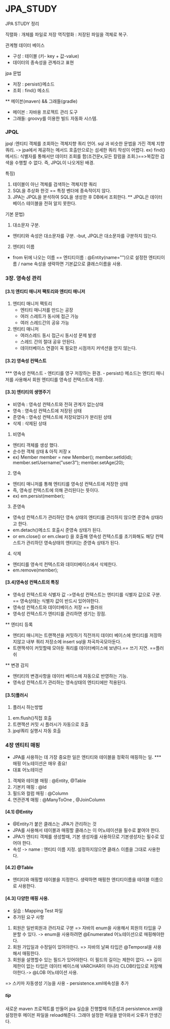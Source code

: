# JPA_STUDY
JPA STUDY 정리


직렬화 : 개체를 파일로 저장
역직렬화 : 저장된 파일을 객체로 복구.

관계형 데이터 베이스
- 구성 : 테이블 (키- key + 값-value)
- 데이터의 종속성을 관계라고 표현



jpa 문법

- 저장 : persist()메소드
- 조회 : find() 메소드 


** 메이븐(maven) && 그래들(gradle)
- 메이븐 : 자바용 프로젝트 관리 도구
- 그래들: groovy를 이용한 빌드 자동화 시스템.



### JPQL 
jpql :엔티티 객체를 조회하는 객체지향 쿼리 언어.
        sql 과 비슷한 문법을 가진 객체 지향 쿼리. -> jpa에서 제공하는 메서드 호출만으로는 섬세한 쿼리 작성이 어렵다.
ex) find()메서드: 식별자를 통해서만 데이터 조회를 함(조건문x,모든 칼럼을 조회.)==>복잡한 검색을 수행할 수 없다. 즉, JPQL이 나오게된 배경.

특징)
1. 테이블이 아닌 객체를 검색하는 객체지향 쿼리
2. SQL을 추상화 한것 == 특정 벤더에 종속적이지 않다.
3. JPA는 JPQL을 분석하여 SQL을 생성한 후 DB에서 조회한다.
** JPQL은 데이터베이스 테이블을 전혀 알지 못한다.

기본 문법)
1. 대소문자 구분.
- 엔티티와 속성은 대소문자를 구분.
-but, JPQL은 대소문자를 구분하지 않는다.

2. 엔티티 이름 
- from 뒤에 나오는 이름 == 엔티티이름 : @Entity(name="")으로 설정한 엔티티이름 / name 속성을 생략하면 기본값으로 클래스이름을 사용.








### 3장. 영속성 관리

#### [3.1] 엔티티 매니저 팩토리와 엔티티 매니저
1) 엔티티 매니저 팩토리 
	-  엔티티 매니저를 만드는 공장
	- 여러 스레트가 동시에 접근 가능
	- 여러 스레드간의 공유 가능
2) 엔티티 매니저
	- 여러스레드 동시 접근시 동시성 문제 발생
	- 스레드 간의 절대 공유 안된다.
	- 데이터베이스 연결이 꼭 필요한 시점까지 커넥션을 얻지 않는다.


#### [3.2] 영속성 컨텍스트

*** 영속성 컨텍스트 
	- 엔티티를 영구 저장하는 환경.
	- persist() 메소드는 엔티티 매니저를 사용해서 회원 엔티티를 영속성 컨텍스트에 저장.        
	          

#### [3.3] 엔티티의 생명주기 
- 비영속 : 영속성 컨텍스트와 전혀 관계가 없는상태
- 영속 : 영속성 컨텍스트에 저장된 상태
- 준영속 : 영속성 컨텍스트에 저장되었다가 분리된 상태
- 삭제 : 삭제된 상태

1) 비영속
- 엔티티 객체를 생성 했다.
- 순수한 객체 상태 & 아직 저장 x
- ex) Member member = new Member();
        member.setId(id);
        member.setUsername("user3");
        member.setAge(20);

2) 영속 
- 엔티티 매니저를 통해 엔티티를 영속성 컨텍스트에 저장한 상태
- 즉, 영속성 컨텍스트에 의해 관리된다는 뜻이다.
- ex) em.persist(member);

3) 준영속 
- 영속성 컨텍스트가 관리하던 영속 상태의 엔티티를 관리하지 않으면 준영속 상태라고 한다.
- em.detach()메소드 호출시 준영속 상태가 된다.
- or em.close() or em.clear() 을 호출해 영속성 컨텍스트를 초기화해도 해당 컨텍스트가 관리하던 영속상태의 엔티티는 준영속 상태가 된다.

4) 삭제
- 엔티티를 영속석 컨텍스트와 데이터베이스에서 삭제한다.
- em.remove(member);


#### [3.4]영속성 컨텍스트의 특징
- 영속성 컨텍스트와 식별자 값
	->영속성 컨텍스트는 엔티티를 식별자 값으로 구분. == 영속상태는 식별자 값이 반드시 있어야한다.
- 영속성 컨텍스트와 데이터베이스 저장 == 플러쉬
- 영속성 컨텍스트가 엔티티를 관리하면 생기는 장점.



** 엔티티 등록
- 엔티티 매니저는 트랜잭션을 커밋하기 직전까지 데이터 베이스에 엔티티를 저장하지않고 내부 쿼리 저장소에  insert sql을 차곡차곡모아둔다.
- 트랜잭셕이 커밋할때 모아둔 쿼리를 데이터베이스에 보낸다.== 쓰기 지연. ==플러쉬



** 변경 감지
- 엔티티의 변경사항을 데이터 베이스에 자동으로 반영하는 기능.
- 영속성 컨텍스트가 관리하는 영속상태의 엔티티에만 적용된다.         




#### [3.5]플러시

1. 플러시 하는방법
1) em.flush()직접 호출
2) 트랜잭션 커밋 시 플러시가 자동으로 호출
3) jpql쿼리 실행시 자동 호출           



 



### 4장 엔티티 매핑

- JPA를 사용하는 데 가장 중요한 일은 엔티티와 테이블을 정확히 매핑하는 일.
*** 매핑 어노테이션은 매우 중요!
- 대표 어노테이션
1) 객체와 테이블 매핑 : @Entity, @Table
2) 기본키 매핑 : @Id
3) 필드와 컬럼 매핑 : @Column
4) 연관관계 매핑 : @ManyToOne , @JoinColumn             

#### [4.1] @Entity           
- @Entity가 붙은 클래스는 JPA가 관리하는 것
- JPA를 사용해서 테이블과 매핑할 클래스는 이 어노테이션을 필수로 붙여야 한다.
- JPA가 엔티티 객체를 생성할때, 기본 생성자를 사용하므로 기본생성자는 필수로 있어야 한다.
- 속성
	-> name : 엔티티 이름 지정. 설정하지않으면 클래스 이름을 그대로 사용한다.          

#### [4.2] @Table
- 엔티티와 매핑할 테이블을 지정한다. 생략하면 매핑한 엔티티이름을 테이블 이름으로 사용한다.            


 
#### [4.3] 다양한 매핑 사용.
- 실습 : Mapping Test 파일
- 추가된 요구 사항 
1. 회원은 일반회원과 관리자로 구분  => 자바의 enum을 사용해서 회원의 타입을 구분할 수 있다. -> enum을 사용하려면 @Enumerated 어노테이션으로 매핑해야한다.
2. 회원 가입일과 수정일이 있어야한다. => 자바의 날짜 타입은 @Temporal을 사용해서 매핑한다.
3. 회원을 설명할수 있는 필드가 있어야한다. 이 필드의 길이는 제한이 없다. => 길이제한이 없는 타입은 데이터 베이스에 VARCHAR이 아니라 CLOB타입으로 저장해야한다.-> @LOB 어노테이션 사용.

=> 스키마 자동생성 기능을 사용 
	- persistence.xml에속성을 추가
    <property name="hibernate.hbm2ddl.auto" value="create"/>












##### tip
새로운 maven 프로젝트를 만들어 jpa 실습을 진행할때 의존성과 persistence.xml을 설정한후 메이븐 파일을 reload해준다.
그래야 설정한 파일을 받아와서 오류가 안생긴다.


















